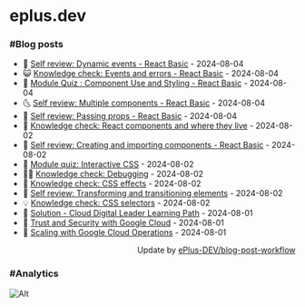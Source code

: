 # eplus.dev

### #Blog posts

<!-- BLOG-POST-LIST:START -->
 - 🧰 [Self review: Dynamic events - React Basic](https://eplus.dev/self-review-dynamic-events-react-basic) - 2024-08-04
 - 😺 [Knowledge check: Events and errors - React Basic](https://eplus.dev/knowledge-check-events-and-errors-react-basic) - 2024-08-04
 - 🗽 [Module Quiz : Component Use and Styling - React Basic](https://eplus.dev/module-quiz-component-use-and-styling-react-basic) - 2024-08-04
 - 🌜 [Self review: Multiple components - React Basic](https://eplus.dev/self-review-multiple-components-react-basic) - 2024-08-04
 - 📝 [Self review: Passing props - React Basic](https://eplus.dev/self-review-passing-props-react-basic) - 2024-08-04
 - 🚀 [Knowledge check: React components and where they live](https://eplus.dev/knowledge-check-react-components-and-where-they-live) - 2024-08-02
 - 💼 [Self review: Creating and importing components - React Basic](https://eplus.dev/self-review-creating-and-importing-components-react-basic) - 2024-08-02
 - 🦣 [Module quiz: Interactive CSS](https://eplus.dev/module-quiz-interactive-css) - 2024-08-02
 - 👨‍🏫 [Knowledge check: Debugging](https://eplus.dev/knowledge-check-debugging) - 2024-08-02
 - 🔭 [Knowledge check: CSS effects](https://eplus.dev/knowledge-check-css-effects) - 2024-08-02
 - 🤡 [Self review: Transforming and transitioning elements](https://eplus.dev/self-review-transforming-and-transitioning-elements) - 2024-08-02
 - 💡 [Knowledge check: CSS selectors](https://eplus.dev/knowledge-check-css-selectors) - 2024-08-02
 - 🦣 [Solution - Cloud Digital Leader Learning Path](https://eplus.dev/solution-cloud-digital-leader-learning-path) - 2024-08-01
 - 💪 [Trust and Security with Google Cloud](https://eplus.dev/trust-and-security-with-google-cloud) - 2024-08-01
 - 🤡 [Scaling with Google Cloud Operations](https://eplus.dev/scaling-with-google-cloud-operations) - 2024-08-01<!-- BLOG-POST-LIST:END -->

<div align="right">
  Update by <a target="_blank"
    href="https://github.com/ePlus-DEV/blog-post-workflow">ePlus-DEV/blog-post-workflow</a>
</div>

### #Analytics
![Alt](https://repobeats.axiom.co/api/embed/9990f7cddfbad8d834990b10ccad05f81ac1096f.svg "Repobeats analytics image")
